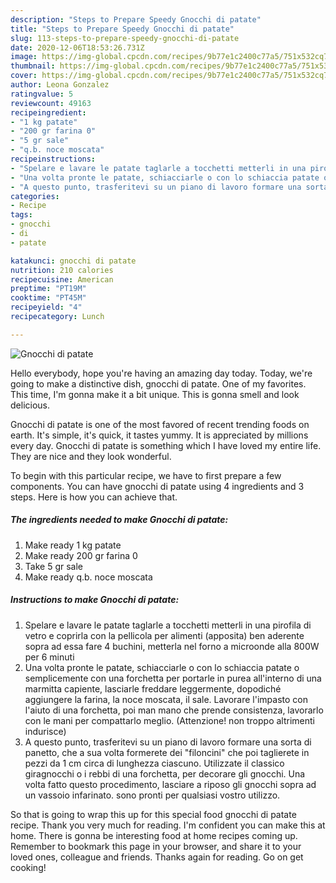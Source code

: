 ```yaml
---
description: "Steps to Prepare Speedy Gnocchi di patate"
title: "Steps to Prepare Speedy Gnocchi di patate"
slug: 113-steps-to-prepare-speedy-gnocchi-di-patate
date: 2020-12-06T18:53:26.731Z
image: https://img-global.cpcdn.com/recipes/9b77e1c2400c77a5/751x532cq70/gnocchi-di-patate-recipe-main-photo.jpg
thumbnail: https://img-global.cpcdn.com/recipes/9b77e1c2400c77a5/751x532cq70/gnocchi-di-patate-recipe-main-photo.jpg
cover: https://img-global.cpcdn.com/recipes/9b77e1c2400c77a5/751x532cq70/gnocchi-di-patate-recipe-main-photo.jpg
author: Leona Gonzalez
ratingvalue: 5
reviewcount: 49163
recipeingredient:
- "1 kg patate"
- "200 gr farina 0"
- "5 gr sale"
- "q.b. noce moscata"
recipeinstructions:
- "Spelare e lavare le patate taglarle a tocchetti metterli in una pirofila di vetro e coprirla con la pellicola per alimenti (apposita) ben aderente sopra ad essa fare 4 buchini, metterla nel forno a microonde alla 800W per 6 minuti"
- "Una volta pronte le patate, schiacciarle o con lo schiaccia patate o semplicemente con una forchetta per portarle in purea all&#39;interno di una marmitta capiente, lasciarle freddare leggermente, dopodiché aggiungere la farina, la noce moscata, il sale. Lavorare l&#39;impasto con l&#39;aiuto di una forchetta, poi man mano che prende consistenza, lavorarlo con le mani per compattarlo meglio. (Attenzione! non troppo altrimenti indurisce)"
- "A questo punto, trasferitevi su un piano di lavoro formare una sorta di panetto, che a sua volta formerete dei &#34;filoncini&#34; che poi taglierete in pezzi da 1 cm circa di lunghezza ciascuno. Utilizzate il classico giragnocchi o i rebbi di una forchetta, per decorare gli gnocchi. Una volta fatto questo procedimento, lasciare a riposo gli gnocchi sopra ad un vassoio infarinato. sono pronti per qualsiasi vostro utilizzo."
categories:
- Recipe
tags:
- gnocchi
- di
- patate

katakunci: gnocchi di patate 
nutrition: 210 calories
recipecuisine: American
preptime: "PT19M"
cooktime: "PT45M"
recipeyield: "4"
recipecategory: Lunch

---
```



![Gnocchi di patate](https://img-global.cpcdn.com/recipes/9b77e1c2400c77a5/751x532cq70/gnocchi-di-patate-recipe-main-photo.jpg)

Hello everybody, hope you're having an amazing day today. Today, we're going to make a distinctive dish, gnocchi di patate. One of my favorites. This time, I'm gonna make it a bit unique. This is gonna smell and look delicious.

Gnocchi di patate is one of the most favored of recent trending foods on earth. It's simple, it's quick, it tastes yummy. It is appreciated by millions every day. Gnocchi di patate is something which I have loved my entire life. They are nice and they look wonderful.




To begin with this particular recipe, we have to first prepare a few components. You can have gnocchi di patate using 4 ingredients and 3 steps. Here is how you can achieve that.

<!--inarticleads1-->

##### The ingredients needed to make Gnocchi di patate:

1. Make ready 1 kg patate
1. Make ready 200 gr farina 0
1. Take 5 gr sale
1. Make ready q.b. noce moscata




<!--inarticleads2-->

##### Instructions to make Gnocchi di patate:

1. Spelare e lavare le patate taglarle a tocchetti metterli in una pirofila di vetro e coprirla con la pellicola per alimenti (apposita) ben aderente sopra ad essa fare 4 buchini, metterla nel forno a microonde alla 800W per 6 minuti
1. Una volta pronte le patate, schiacciarle o con lo schiaccia patate o semplicemente con una forchetta per portarle in purea all&#39;interno di una marmitta capiente, lasciarle freddare leggermente, dopodiché aggiungere la farina, la noce moscata, il sale. Lavorare l&#39;impasto con l&#39;aiuto di una forchetta, poi man mano che prende consistenza, lavorarlo con le mani per compattarlo meglio. (Attenzione! non troppo altrimenti indurisce)
1. A questo punto, trasferitevi su un piano di lavoro formare una sorta di panetto, che a sua volta formerete dei &#34;filoncini&#34; che poi taglierete in pezzi da 1 cm circa di lunghezza ciascuno. Utilizzate il classico giragnocchi o i rebbi di una forchetta, per decorare gli gnocchi. Una volta fatto questo procedimento, lasciare a riposo gli gnocchi sopra ad un vassoio infarinato. sono pronti per qualsiasi vostro utilizzo.




So that is going to wrap this up for this special food gnocchi di patate recipe. Thank you very much for reading. I'm confident you can make this at home. There is gonna be interesting food at home recipes coming up. Remember to bookmark this page in your browser, and share it to your loved ones, colleague and friends. Thanks again for reading. Go on get cooking!
